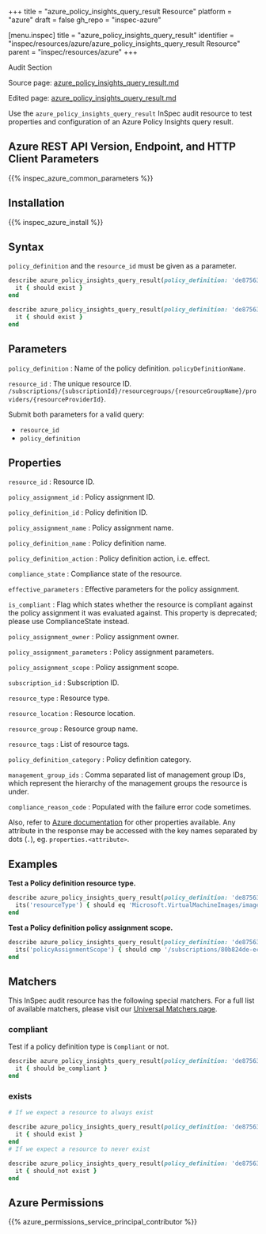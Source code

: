 +++
title = "azure_policy_insights_query_result Resource"
platform = "azure"
draft = false
gh_repo = "inspec-azure"

[menu.inspec]
title = "azure_policy_insights_query_result"
identifier = "inspec/resources/azure/azure_policy_insights_query_result Resource"
parent = "inspec/resources/azure"
+++

<div class="admonition-note">
<p class="admonition-note-title">Audit Section</p>
<div class="admonition-note-text">
<p>Source page: <a href="https://github.com/inspec/inspec-azure/blob/main/docs/resources/azure_policy_insights_query_result.md">azure_policy_insights_query_result.md</a></p>
<p>Edited page: <a href="https://github.com/ianmadd/inspec-azure/blob/im/hugo/docs-chef-io/content/inspec/resources/azure_policy_insights_query_result.md">azure_policy_insights_query_result.md</a></p>
</div>
</div>



Use the `azure_policy_insights_query_result` InSpec audit resource to test properties and configuration of an Azure Policy Insights query result.

## Azure REST API Version, Endpoint, and HTTP Client Parameters

{{% inspec_azure_common_parameters %}}

## Installation

{{% inspec_azure_install %}}

## Syntax

`policy_definition` and the `resource_id` must be given as a parameter.

```ruby
describe azure_policy_insights_query_result(policy_definition: 'de875639-505c-4c00-b2ab-bb290dab9a54', resource_id: '/subscriptions/80b824de-ec53-4116-9868-3deeab10b0cd/resourcegroups/jfm-winimgbuilderrg2/providers/microsoft.virtualmachineimages/imagetemplates/win1021h1') do
  it { should exist }
end
```

```ruby
describe azure_policy_insights_query_result(policy_definition: 'de875639-505c-4c00-b2ab-bb290dab9a54', resource_id: '/subscriptions/80b824de-ec53-4116-9868-3deeab10b0cd/resourcegroups/jfm-winimgbuilderrg2/providers/microsoft.virtualmachineimages/imagetemplates/win1021h1') do
  it { should exist }
end
```

## Parameters

`policy_definition`
: Name of the policy definition. `policyDefinitionName`.

`resource_id`
: The unique resource ID. `/subscriptions/{subscriptionId}/resourcegroups/{resourceGroupName}/providers/{resourceProviderId}`.

Submit both parameters for a valid query:
- `resource_id`
- `policy_definition`

## Properties

`resource_id`
: Resource ID.

`policy_assignment_id`
: Policy assignment ID.

`policy_definition_id`
: Policy definition ID.

`policy_assignment_name`
: Policy assignment name.

`policy_definition_name`
: Policy definition name.

`policy_definition_action`
: Policy definition action, i.e. effect.

`compliance_state`
: Compliance state of the resource.

`effective_parameters`
: Effective parameters for the policy assignment.

`is_compliant`
: Flag which states whether the resource is compliant against the policy assignment it was evaluated against. This property is deprecated; please use ComplianceState instead.

`policy_assignment_owner`
: Policy assignment owner.

`policy_assignment_parameters`
: Policy assignment parameters.

`policy_assignment_scope`
: Policy assignment scope.

`subscription_id`
: Subscription ID.

`resource_type`
: Resource type.

`resource_location`
: Resource location.

`resource_group`
: Resource group name.

`resource_tags`
: List of resource tags.

`policy_definition_category`
: Policy definition category.

`management_group_ids`
: Comma separated list of management group IDs, which represent the hierarchy of the management groups the resource is under.

`compliance_reason_code`
: Populated with the failure error code sometimes.

Also, refer to [Azure documentation](https://docs.microsoft.com/en-us/rest/api/policy/policystates/listqueryresultsforsubscription#policystate) for other properties available.
Any attribute in the response may be accessed with the key names separated by dots (`.`), eg. `properties.<attribute>`.

## Examples

**Test a Policy definition resource type.**

```ruby
describe azure_policy_insights_query_result(policy_definition: 'de875639-505c-4c00-b2ab-bb290dab9a54',  resource_id: '/subscriptions/80b824de-ec53-4116-9868-3deeab10b0cd/resourcegroups/jfm-winimgbuilderrg2/providers/microsoft.virtualmachineimages/imagetemplates/win1021h1') do
  its('resourceType') { should eq 'Microsoft.VirtualMachineImages/imageTemplates' }
end
```

**Test a Policy definition policy assignment scope.**

```ruby
describe azure_policy_insights_query_result(policy_definition: 'de875639-505c-4c00-b2ab-bb290dab9a54', resource_id: '/subscriptions/80b824de-ec53-4116-9868-3deeab10b0cd/resourcegroups/jfm-winimgbuilderrg2/providers/microsoft.virtualmachineimages/imagetemplates/win1021h1') do
  its('policyAssignmentScope') { should cmp '/subscriptions/80b824de-ec53-4116-9868-3deeab10b0cd' }
end
```

## Matchers

This InSpec audit resource has the following special matchers. For a full list of available matchers, please visit our [Universal Matchers page](https://www.inspec.io/docs/reference/matchers/).

### compliant

Test if a policy definition type is `Compliant` or not.

```ruby
describe azure_policy_insights_query_result(policy_definition: 'de875639-505c-4c00-b2ab-bb290dab9a54', resource_id: '/subscriptions/80b824de-ec53-4116-9868-3deeab10b0cd/resourcegroups/jfm-winimgbuilderrg2/providers/microsoft.virtualmachineimages/imagetemplates/win1021h1') do
  it { should be_compliant }
end
```

### exists

```ruby
# If we expect a resource to always exist

describe azure_policy_insights_query_result(policy_definition: 'de875639-505c-4c00-b2ab-bb290dab9a54', resource_id: '/subscriptions/80b824de-ec53-4116-9868-3deeab10b0cd/resourcegroups/jfm-winimgbuilderrg2/providers/microsoft.virtualmachineimages/imagetemplates/win1021h1') do
  it { should exist }
end
# If we expect a resource to never exist

describe azure_policy_insights_query_result(policy_definition: 'de875639-505c-4c00-b2ab-bb290dab9a54', resource_id: '/subscriptions/80b824de-ec53-4116-9868-3deeab10b0cd/resourcegroups/jfm-winimgbuilderrg2/providers/microsoft.virtualmachineimages/imagetemplates/win1021h1') do
  it { should_not exist }
end
```

## Azure Permissions

{{% azure_permissions_service_principal_contributor %}}
